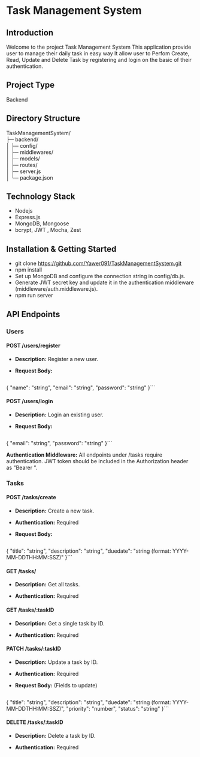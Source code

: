 # Task Management System

## Introduction
  Welcome to the project Task Management System This application provide user to manage their daily task in easy way
  It allow user to Perfom Create, Read, Update and Delete Task by registering and login on the basic of their authentication.

## Project Type
   Backend

## Directory Structure
TaskManagementSystem/<br>
├─ backend/<br>
│  ├─ config/<br>
│  ├─ middlewares/<br>
│  ├─ models/<br>
│  ├─ routes/<br>
│  ├─ server.js<br>
│  └─ package.json<br>

## Technology Stack
- Nodejs
- Express.js
- MongoDB, Mongoose
- bcrypt, JWT , Mocha, Zest

## Installation & Getting Started
- git clone https://github.com/Yawer091/TaskManagementSystem.git
- npm install
- Set up MongoDB and configure the connection string in config/db.js.
- Generate JWT secret key and update it in the authentication middleware (middleware/auth.middleware.js).
- npm run server

## API Endpoints

### Users

#### POST /users/register

- **Description:** Register a new user.

- **Request Body:**
    ```json
{
"name": "string",
"email": "string",
"password": "string"
}```

#### POST /users/login

- **Description:** Login an existing user.

- **Request Body:**
  ```json
{
"email": "string",
"password": "string"
}```


**Authentication Middleware:** All endpoints under /tasks require authentication. JWT token should be included in the Authorization header as "Bearer ".

### Tasks

#### POST /tasks/create

- **Description:** Create a new task.

- **Authentication:** Required

- **Request Body:**
  ```json
{
"title": "string",
"description": "string",
"duedate": "string (format: YYYY-MM-DDTHH:MM:SSZ)"
}```

#### GET /tasks/

- **Description:** Get all tasks.

- **Authentication:** Required

#### GET /tasks/:taskID

- **Description:** Get a single task by ID.

- **Authentication:** Required

#### PATCH /tasks/:taskID

- **Description:** Update a task by ID.

- **Authentication:** Required

- **Request Body:** (Fields to update)
  ```json
{
"title": "string",
"description": "string",
"duedate": "string (format: YYYY-MM-DDTHH:MM:SSZ)",
"priority": "number",
"status": "string"
}```

#### DELETE /tasks/:taskID

- **Description:** Delete a task by ID.

- **Authentication:** Required
